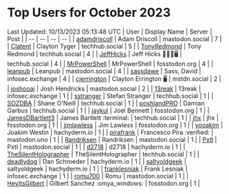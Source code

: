 # Top Users for October 2023
Last Updated: 10/13/2023 05:13:48 UTC
| User | Display Name | Server | Post |
| -- | -- | -- | -- |
| [adamdriscoll](https://mastodon.social/@adamdriscoll) | Adam Driscoll | mastodon.social | 7 |
| [Clatent](https://techhub.social/@Clatent) | Clayton Tyger | techhub.social | 5 |
| [TonyRedmond](https://techhub.social/@TonyRedmond) | Tony Redmond | techhub.social | 4 |
| [JeffHicks](https://techhub.social/@JeffHicks) | Jeff Hicks 🐶🎼🍷🖥️ | techhub.social | 4 |
| [MrPowerShell](https://fosstodon.org/@MrPowerShell) | MrPowerShell | fosstodon.org | 4 |
| [leanpub](https://mastodon.social/@leanpub) | Leanpub | mastodon.social | 4 |
| [sassdawe](https://infosec.exchange/@sassdawe) | Sass, David | infosec.exchange | 4 |
| [cjerrington](https://mstdn.social/@cjerrington) | Clayton Errington 🖥️ | mstdn.social | 2 |
| [joshooaj](https://mastodon.social/@joshooaj) | Josh Hendricks | mastodon.social | 2 |
| [13reak](https://infosec.exchange/@13reak) | 13reak | infosec.exchange | 1 |
| [sstranger](https://techhub.social/@sstranger) | Stefan Stranger | techhub.social | 1 |
| [SOZDBA](https://techhub.social/@SOZDBA) | Shane O'Neill | techhub.social | 1 |
| [poshlandPRO](https://techhub.social/@poshlandPRO) | Damian Garbus | techhub.social | 1 |
| [jaykul](https://fosstodon.org/@jaykul) | Joel Bennett | fosstodon.org | 1 |
| [JamesDBartlett3](https://techhub.social/@JamesDBartlett3) | James Bartlett :terminal: | techhub.social | 1 |
| [jhx](https://fosstodon.org/@jhx) | jhx | fosstodon.org | 1 |
| [jimlawless](https://fosstodon.org/@jimlawless) | Jim Lawless | fosstodon.org | 1 |
| [yooakim](https://hachyderm.io/@yooakim) | Joakim Westin | hachyderm.io | 1 |
| [pirafrank](https://mastodon.uno/@pirafrank) | Francesco Pira :verified: | mastodon.uno | 1 |
| [Randriksen](https://mastodon.social/@Randriksen) | Randriksen | mastodon.social | 1 |
| [Pxtl](https://mastodon.social/@Pxtl) | Pxtl | mastodon.social | 1 |
| [d2718](https://hachyderm.io/@d2718) | d2718 | hachyderm.io | 1 |
| [TheSilentHolographer](https://techhub.social/@TheSilentHolographer) | TheSilentHolographer | techhub.social | 1 |
| [deadlydog](https://hachyderm.io/@deadlydog) | Dan Schroeder | hachyderm.io | 1 |
| [saltyoldgeek](https://hachyderm.io/@saltyoldgeek) | saltyoldgeek | hachyderm.io | 1 |
| [franklesniak](https://infosec.exchange/@franklesniak) | Frank Lesniak | infosec.exchange | 1 |
| [romu700](https://mastodon.social/@romu700) | Romu | mastodon.social | 1 |
| [HeyItsGilbert](https://fosstodon.org/@HeyItsGilbert) | Gilbert Sanchez :omya_windows: | fosstodon.org | 1 |
